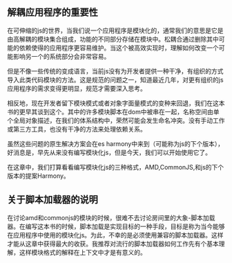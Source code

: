 ## 解耦应用程序的重要性

在可伸缩的js的世界，当我们说一个应用程序是模块化的，通常我们的意思是它是由高解耦的模块集合组成，功能的不同部分存储在模块中。松耦合通过删除其中可能的依赖使得的应用程序更容易维护。当这个被高效实现时，理解如何改变一个可能影响另一个的系统部分会非常容易。

但是不像一些传统的变成语言，当前js没有为开发者提供一种干净，有组织的方式导入此类代码模块的方法。这是规范的问题之一，知道最近几年，对更有组织的js应用程序的需求变得更明显，规范才需要深入思考。

相反地，现在开发者留下模块模式或者对象字面量模式的变种来回退，我们在这本书的更早其谈到这个。其中的许多模块脚本在dom中被串在一起，名称空间由单个全局对象描述，在我们的体系结构中，荣然可能会发生命名冲突。没有手动工作或第三方工具，也没有干净的方法来处理依赖关系。

虽然这些问题的原生解决方案会在es harmony中来到（可能称为js的下个版本），好消息是，早先从来没有编写模块化js，但是今天，我们可以开始使用它了。

在这章中，我们打算看看编写模块化js的三种格式，AMD,CommonJS,和js的下个版本的提案Harmony。

## 关于脚本加载器的说明

在讨论amd和commonjs的模块的时候，很难不去讨论房间里的大象-脚本加载器。在编写这本书的时候，脚本加载是实现目标的一种手段，目标是称为当今能够在应用程序中使用的模块化js。为此，不幸的是必须使用兼容的脚本加载器。这样才能从这章中获得最大的收获。我推荐对流行的脚本加载器如何工作先有个基本理解，这样模块格式的解释在上下文中才是有意义的。
